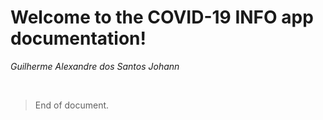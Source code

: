 # Welcome to the COVID-19 INFO app documentation!

*Guilherme Alexandre dos Santos Johann*



<br/>

>End of document.
